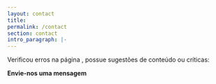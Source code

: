 ```yaml
---
layout: contact
title: 
permalink: /contact
section: contact
intro_paragraph: |-
---
```


Verificou erros na página , possue sugestões de conteúdo ou críticas: 

 **Envie-nos uma mensagem**


